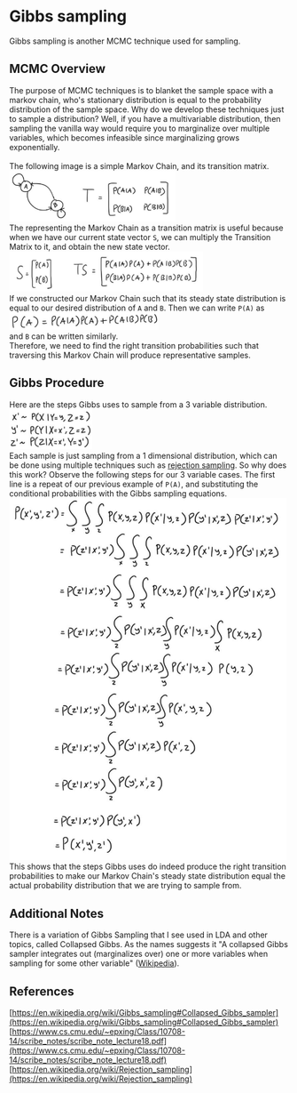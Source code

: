 # Gibbs sampling
Gibbs sampling is another MCMC technique used for sampling. 

## MCMC Overview
The purpose of MCMC techniques is to blanket the sample space with a markov chain, who's stationary distribution is equal to the probability distribution of the sample space. Why do we develop these techniques just to sample a distribution? Well, if you have a multivariable distribution, then sampling the vanilla way would require you to marginalize over multiple variables, which becomes infeasible since marginalizing grows exponentially. 
<br /> <br />
The following image is a simple Markov Chain, and its transition matrix. <br /> 
<img src="/Gibbs/m.png" alt="drawing" width="300"/> <br />
The representing the Markov Chain as a transition matrix is useful because when we have our current state vector `S`, we can multiply the Transition Matrix to it, and obtain the new state vector. <br />
<img src="/Gibbs/s.png" alt="drawing" width="350"/> <br />
If we constructed our Markov Chain such that its steady state distribution is equal to our desired distribution of `A` and `B`. Then we can write `P(A)` as <br />
<img src="/Gibbs/a.png" alt="drawing" width="270"/> <br />
and `B` can be written similarly. <br />
Therefore, we need to find the right transition probabilities such that traversing this Markov Chain will produce representative samples. 
## Gibbs Procedure
Here are the steps Gibbs uses to sample from a 3 variable distribution. <br />
<img src="/Gibbs/i.png" alt="drawing" width="150"/> <br />
Each sample is just sampling from a 1 dimensional distribution, which can be done using multiple techniques such as [rejection sampling](https://en.wikipedia.org/wiki/Rejection_sampling).
So why does this work? Observe the following steps for our 3 variable cases. The first line is a repeat of our previous example of `P(A)`, and substituting the conditional probabilities with the Gibbs sampling equations. <br />
<img src="/Gibbs/p.png" alt="drawing" width="500"/> <br />
This shows that the steps Gibbs uses do indeed produce the right transition probabilities to make our Markov Chain's steady state distribution equal the actual probability distribution that we are trying to sample from. 
## Additional Notes
There is a variation of Gibbs Sampling that I see used in LDA and other topics, called Collapsed Gibbs. As the names suggests it "A collapsed Gibbs sampler integrates out (marginalizes over) one or more variables when sampling for some other variable" ([Wikipedia](https://en.wikipedia.org/wiki/Gibbs_sampling#Collapsed_Gibbs_sampler)).

## References 
[https://en.wikipedia.org/wiki/Gibbs_sampling#Collapsed_Gibbs_sampler](https://en.wikipedia.org/wiki/Gibbs_sampling#Collapsed_Gibbs_sampler)
[https://www.cs.cmu.edu/~epxing/Class/10708-14/scribe_notes/scribe_note_lecture18.pdf](https://www.cs.cmu.edu/~epxing/Class/10708-14/scribe_notes/scribe_note_lecture18.pdf)
[https://en.wikipedia.org/wiki/Rejection_sampling](https://en.wikipedia.org/wiki/Rejection_sampling)

